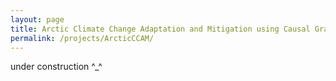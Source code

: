 ```yaml
---
layout: page
title: Arctic Climate Change Adaptation and Mitigation using Causal Graph Inference
permalink: /projects/ArcticCCAM/
---
```


under construction ^_^